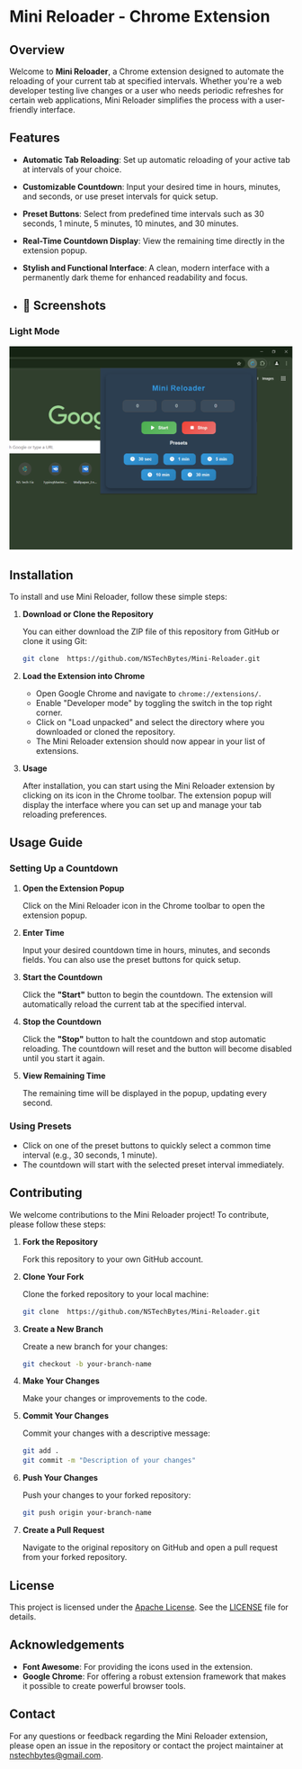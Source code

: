 # Mini Reloader - Chrome Extension

## Overview

Welcome to **Mini Reloader**, a Chrome extension designed to automate the reloading of your current tab at specified intervals. Whether you're a web developer testing live changes or a user who needs periodic refreshes for certain web applications, Mini Reloader simplifies the process with a user-friendly interface.

## Features

- **Automatic Tab Reloading**: Set up automatic reloading of your active tab at intervals of your choice.
- **Customizable Countdown**: Input your desired time in hours, minutes, and seconds, or use preset intervals for quick setup.
- **Preset Buttons**: Select from predefined time intervals such as 30 seconds, 1 minute, 5 minutes, 10 minutes, and 30 minutes.
- **Real-Time Countdown Display**: View the remaining time directly in the extension popup.
- **Stylish and Functional Interface**: A clean, modern interface with a permanently dark theme for enhanced readability and focus.

- ## 📸 Screenshots

### Light Mode
![Extension Preview ](https://github.com/NSTechBytes/Projects-Templates/blob/main/Extensions/Mini%20Reloader/Screenshot%20(93).png)

## Installation

To install and use Mini Reloader, follow these simple steps:

1. **Download or Clone the Repository**

   You can either download the ZIP file of this repository from GitHub or clone it using Git:

   ```bash
   git clone  https://github.com/NSTechBytes/Mini-Reloader.git
   ```

2. **Load the Extension into Chrome**

   - Open Google Chrome and navigate to `chrome://extensions/`.
   - Enable "Developer mode" by toggling the switch in the top right corner.
   - Click on "Load unpacked" and select the directory where you downloaded or cloned the repository.
   - The Mini Reloader extension should now appear in your list of extensions.

3. **Usage**

   After installation, you can start using the Mini Reloader extension by clicking on its icon in the Chrome toolbar. The extension popup will display the interface where you can set up and manage your tab reloading preferences.

## Usage Guide

### Setting Up a Countdown

1. **Open the Extension Popup**

   Click on the Mini Reloader icon in the Chrome toolbar to open the extension popup.

2. **Enter Time**

   Input your desired countdown time in hours, minutes, and seconds fields. You can also use the preset buttons for quick setup.

3. **Start the Countdown**

   Click the **"Start"** button to begin the countdown. The extension will automatically reload the current tab at the specified interval.

4. **Stop the Countdown**

   Click the **"Stop"** button to halt the countdown and stop automatic reloading. The countdown will reset and the button will become disabled until you start it again.

5. **View Remaining Time**

   The remaining time will be displayed in the popup, updating every second.

### Using Presets

- Click on one of the preset buttons to quickly select a common time interval (e.g., 30 seconds, 1 minute).
- The countdown will start with the selected preset interval immediately.

## Contributing

We welcome contributions to the Mini Reloader project! To contribute, please follow these steps:

1. **Fork the Repository**

   Fork this repository to your own GitHub account.

2. **Clone Your Fork**

   Clone the forked repository to your local machine:

   ```bash
   git clone  https://github.com/NSTechBytes/Mini-Reloader.git
   ```

3. **Create a New Branch**

   Create a new branch for your changes:

   ```bash
   git checkout -b your-branch-name
   ```

4. **Make Your Changes**

   Make your changes or improvements to the code.

5. **Commit Your Changes**

   Commit your changes with a descriptive message:

   ```bash
   git add .
   git commit -m "Description of your changes"
   ```

6. **Push Your Changes**

   Push your changes to your forked repository:

   ```bash
   git push origin your-branch-name
   ```

7. **Create a Pull Request**

   Navigate to the original repository on GitHub and open a pull request from your forked repository.

## License

This project is licensed under the [Apache License](https://github.com/NSTechBytes/Mini-Reloader/blob/main/LICENSE). See the [LICENSE](https://github.com/NSTechBytes/Mini-Reloader/blob/main/LICENSE) file for details.

## Acknowledgements

- **Font Awesome**: For providing the icons used in the extension.
- **Google Chrome**: For offering a robust extension framework that makes it possible to create powerful browser tools.

## Contact

For any questions or feedback regarding the Mini Reloader extension, please open an issue in the repository or contact the project maintainer at nstechbytes@gmail.com.

